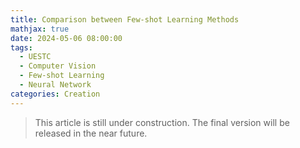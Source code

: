 ```yaml
---
title: Comparison between Few-shot Learning Methods
mathjax: true
date: 2024-05-06 08:00:00
tags: 
  - UESTC
  - Computer Vision
  - Few-shot Learning
  - Neural Network
categories: Creation
---
```


> This article is still under construction. The final version will be released in the near future.
